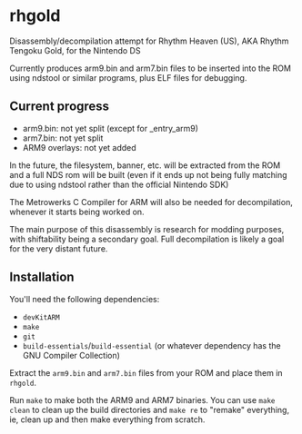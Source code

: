 # rhgold
Disassembly/decompilation attempt for Rhythm Heaven (US), AKA Rhythm Tengoku Gold, for the Nintendo DS

Currently produces arm9.bin and arm7.bin files to be inserted into the ROM using ndstool or similar programs, plus ELF files for debugging.

## Current progress
* arm9.bin: not yet split (except for _entry_arm9)
* arm7.bin: not yet split
* ARM9 overlays: not yet added

In the future, the filesystem, banner, etc. will be extracted from the ROM and a full NDS rom will be built (even if it ends up not being fully matching due to using ndstool rather than the official Nintendo SDK)

The Metrowerks C Compiler for ARM will also be needed for decompilation, whenever it starts being worked on.

The main purpose of this disassembly is research for modding purposes, with shiftability being a secondary goal. Full decompilation is likely a goal for the very distant future.

## Installation
You'll need the following dependencies:

* `devKitARM`
* `make`
* `git`
* `build-essentials`/`build-essential` (or whatever dependency has the GNU Compiler Collection)

Extract the `arm9.bin` and `arm7.bin` files from your ROM and place them in `rhgold`.

Run `make` to make both the ARM9 and ARM7 binaries. You can use `make clean` to clean up the build directories and `make re` to "remake" everything, ie, clean up and then make everything from scratch.